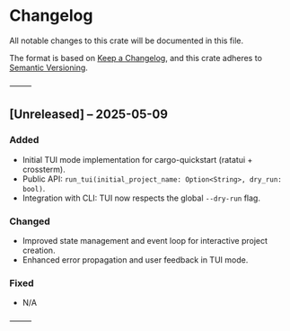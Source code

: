 # Changelog

All notable changes to this crate will be documented in this file.

The format is based on [Keep a Changelog](https://keepachangelog.com/en/1.0.0/),
and this crate adheres to [Semantic Versioning](https://semver.org/spec/v2.0.0.html).

⸻

## [Unreleased] – 2025-05-09

### Added
- Initial TUI mode implementation for cargo-quickstart (ratatui + crossterm).
- Public API: `run_tui(initial_project_name: Option<String>, dry_run: bool)`.
- Integration with CLI: TUI now respects the global `--dry-run` flag.

### Changed
- Improved state management and event loop for interactive project creation.
- Enhanced error propagation and user feedback in TUI mode.

### Fixed
- N/A

⸻
